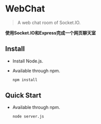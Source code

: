 # WebChat



> A web chat room of Socket.IO. 

**使用Socket.IO和Express完成一个网页聊天室**



## Install

- Install Node.js.

- Available through npm.

  ``` bash
  npm install
  ```

## Quick Start

- Available through npm.

  ``` bash
  node server.js
  ```
